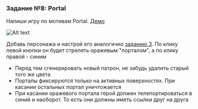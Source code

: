 ### Задание №8: Portal

Напиши игру по мотивам Portal. [Демо](https://github.com/UniumGames/Lessons/raw/master/13/08/PortalBuild.zip)

![Alt text](https://monosnap.com/image/h0PkwTveu3lTtER9HML6mGiAcKWw5z)

Добавь персонажа и настрой его аналогично [заданию 3](https://github.com/UniumGames/Lessons/tree/master/12/03). По клику левой кнопки он будет стрелять оражевым "порталом", а по клику правой - синим

- Перед тем сгенерировать новый патрон, не забудь удалить старый того же цвета
- Порталы фиксируются только на активных поверхностях. При касании остальных портал уничтожается
- При касании оражевого портала герой должен телепортироваться в синий и наоборот. То есть они должны иметь ссылки друг на друга
